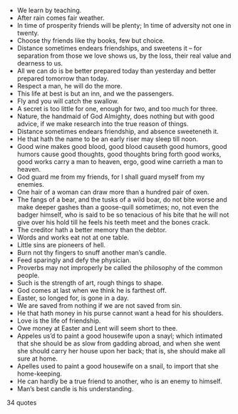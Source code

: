  - We learn by teaching.
 - After rain comes fair weather.
 - In time of prosperity friends will be plenty; In time of adversity not one in twenty.
 - Choose thy friends like thy books, few but choice.
 - Distance sometimes endears friendships, and sweetens it – for separation from those we love shows us, by the loss, their real value and dearness to us.
 - All we can do is be better prepared today than yesterday and better prepared tomorrow than today.
 - Respect a man, he will do the more.
 - This life at best is but an inn, and we the passengers.
 - Fly and you will catch the swallow.
 - A secret is too little for one, enough for two, and too much for three.
 - Nature, the handmaid of God Almighty, does nothing but with good advice, if we make research into the true reason of things.
 - Distance sometimes endears friendship, and absence sweeteneth it.
 - He that hath the name to be an early riser may sleep till noon.
 - Good wine makes good blood, good blood causeth good humors, good humors cause good thoughts, good thoughts bring forth good works, good works carry a man to heaven, ergo, good wine carrieth a man to heaven.
 - God guard me from my friends, for I shall guard myself from my enemies.
 - One hair of a woman can draw more than a hundred pair of oxen.
 - The fangs of a bear, and the tusks of a wild boar, do not bite worse and make deeper gashes than a goose-quill sometimes; no, not even the badger himself, who is said to be so tenacious of his bite that he will not give over his hold till he feels his teeth meet and the bones crack.
 - The creditor hath a better memory than the debtor.
 - Words and works eat not at one table.
 - Little sins are pioneers of hell.
 - Burn not thy fingers to snuff another man’s candle.
 - Feed sparingly and defy the physician.
 - Proverbs may not improperly be called the philosophy of the common people.
 - Such is the strength of art, rough things to shape.
 - God comes at last when we think he is farthest off.
 - Easter, so longed for, is gone in a day.
 - We are saved from nothing if we are not saved from sin.
 - He that hath money in his purse cannot want a head for his shoulders.
 - Love is the life of friendship.
 - Owe money at Easter and Lent will seem short to thee.
 - Appeles us’d to paint a good housewife upon a snayl; which intimated that she should be as slow from gadding abroad, and when she went she should carry her house upon her back; that is, she should make all sure at home.
 - Apelles used to paint a good housewife on a snail, to import that she home-keeping.
 - He can hardly be a true friend to another, who is an enemy to himself.
 - Man’s best candle is his understanding.

34 quotes